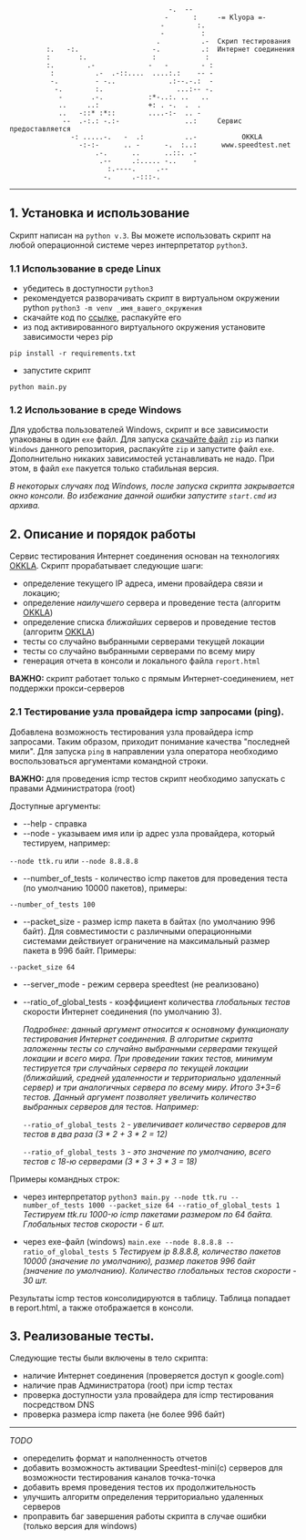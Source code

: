                                            -.  --
                                          -      :     -= Klyopa =-
                                         -        :.   
                                         -         :    
                                        .          .-  Скрип тестирования
             :.   -:.                  -.          .:  Интернет соединения
             :       :.                :            :
             :.        .-             -   -        - :
              :          .-  .-::....  ....:.:    -- -
              -.         - -..             .:--.-.:  -
               -.        :.                  ...:-- -.
                -       .-.           :*-..:. ..   ..
                ..     ..:            +: . -.  .  .
                ..   -::* :*::        ....-:-  .. -
                 --  .-:.: -.:-                ..:     Сервис предоставляется
                   -: .....-.   -  .:          ..-           OKKLA
                     -:-:-      .. -      -.  :..:      www.speedtest.net
                         .-.      ..      ..::. .-
                          .--     .:..... -..    -
                            :.----.     .--
                           -.     .-:::-.
************
## 1. Установка и использование

Скрипт написан на `python v.3`. Вы можете использовать скрипт на любой операционной системе через
интерпретатор `python3`.

### 1.1 Использование в среде Linux
 - убедитесь в доступности `python3`
 - рекомендуется разворачивать скрипт в виртуальном окружении python
 `python3 -m venv _имя_вашего_окружения`
 - скачайте код по [ссылке](https://github.com/Sam1808/Klyopa/archive/master.zip), распакуйте его
 - из под активированного виртуального окружения установите зависимости через pip

 `pip install -r requirements.txt`
 - запустите скрипт

 `python main.py`

### 1.2 Использование в среде Windows

Для удобства пользователей Windows, скрипт и все зависимости упакованы в один `exe` файл. Для запуска [скачайте файл](https://github.com/Sam1808/Klyopa/raw/master/windows/klyopa.zip) `zip` из папки `Windows` данного репозитория, распакуйте `zip` и запустите файл `exe`. Дополнительно никаких зависимостей устанавливать не надо.
При этом, в файл `exe` пакуется только стабильная версия.

*В некоторых случаях под Windows, после запуска скрипта закрывается окно консоли. Во избежание данной ошибки запустите `start.cmd` из архива.*

## 2. Описание и порядок работы
Сервис тестирования Интернет соединения основан на технологиях [OKKLA](www.speedtest.net).
Скрипт прорабатывает следующие шаги:

  - определение текущего IP адреса, имени провайдера связи и локацию;
  - определение *наилучшего* сервера и проведение теста (алгоритм [OKKLA](www.speedtest.net))
  - определение списка *ближайших* серверов и проведение тестов (алгоритм [OKKLA](www.speedtest.net))
  - тесты co случайно выбранными серверами текущей локации
  - тесты co случайно выбранными серверами  по всему миру
  - генерация отчета в консоли и локального файла `report.html`


**ВАЖНО:** скрипт работает только с прямым Интернет-соединением, нет поддержки прокси-серверов

### 2.1 Тестирование узла провайдера icmp запросами (ping).

  Добавлена возможность тестирования узла провайдера icmp запросами. Таким образом, приходит понимание качества "последней мили". Для запуска `ping` в направлении узла оператора необходимо воспользоваться аргументами командной строки.

**ВАЖНО:**
для проведения icmp тестов скрипт необходимо запускать с правами Администратора (root)


  Доступные аргументы:

  - --help  - справка
  - --node - указываем имя или ip адрес узла провайдера, который тестируем, например:

  `--node ttk.ru` или `--node 8.8.8.8`
  - --number_of_tests - количество icmp пакетов для проведения теста (по умолчанию 10000 пакетов), примеры:

  `--number_of_tests 100`
  - --packet_size - размер icmp пакета в байтах (по умолчанию 996 байт). Для совместимости с различными операционными системами действиует ограничение на максимальный размер пакета в 996 байт. Примеры:

  `--packet_size 64`
  - --server_mode - режим сервера speedtest (не реализовано)
  - --ratio_of_global_tests - коэффициент количества *глобальных тестов* скорости Интернет соединения (по умолчанию 3).

    *Подробнее: данный аргумент относится к основному функционалу тестирования Интернет соединения. В алгоритме скрипта заложенны тесты co случайно выбранными серверами текущей локации и всего мира. При проведении таких тестов, минимум тестируется три случайных сервера по текущей локации (ближайший, средней  удаленности и территориально удаленный сервер) и три аналогичных сервера по всему миру. Итого 3+3=6 тестов. Данный аргумент позволяет увеличить количество выбранных серверов для тестов. Например:*

     `--ratio_of_global_tests 2` - *увеличивает количество серверов для тестов в два раза (3 * 2 + 3 * 2 = 12)*

     `--ratio_of_global_tests 3` - *это значение по умолчанию, всего тестов с 18-ю серверами  (3 * 3 + 3 * 3 = 18)*

Примеры командных строк:

 - через интерпретатор `python3 main.py --node ttk.ru --number_of_tests 1000 --packet_size 64 --ratio_of_global_tests 1`
*Тестируем ttk.ru 1000-ю icmp пакетами размером по 64 байта. Глобальных тестов скорости - 6 шт.*

 - через exe-файл (windows) `main.exe --node 8.8.8.8 --ratio_of_global_tests 5`
*Тестируем ip 8.8.8.8, количество пакетов 10000 (значение по умолчанию), размер пакетов 996 байт (значение по умолчанию). Количество глобальных тестов скорости - 30 шт.*

Результаты icmp тестов консолидируются в таблицу. Таблица попадает в report.html, а также отображается в консоли.


## 3. Реализованые тесты.

Следующие тесты были включены в тело скрипта:
  - наличие Интернет соединения (проверяется доступ к google.com)
  - наличие прав Администратора (root) при icmp тестах
  - проверка доступности узла провайдера для icmp тестирования посредством DNS
  - проверка размера icmp пакета (не более 996 байт)

******

*TODO*

  - опеределить формат и наполненность отчетов
  - добавить возможность активации Speedtest-mini(c) серверов для возможности тестирования каналов точка-точка
  - добавить время проведения тестов их продолжительность
  - улучшить алгоритм определения территориально удаленных серверов
  - проправить баг завершения работы скрипта в случае ошибки (только версия для windows)
